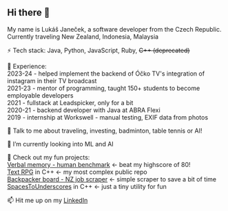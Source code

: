 ## Hi there 👋

My name is Lukáš Janeček, a software developer from the Czech Republic. Currently traveling New Zealand, Indonesia, Malaysia

⚡ Tech stack: Java, Python, JavaScript, Ruby, ~~C++ (deprecated)~~

🔭 Experience: \
2023-24 - helped implement the backend of Óčko TV's integration of instagram in their TV broadcast \
2021-23 - mentor of programming, taught 150+ students to become employable developers \
2021    - fullstack at Leadspicker, only for a bit \
2020-21 - backend developer with Java at ABRA Flexi \
2019    - internship at Workswell - manual testing, EXIF data from photos

💬 Talk to me about traveling, investing, badminton, table tennis or AI!

🌱 I’m currently looking into ML and AI

📗 Check out my fun projects: \
[Verbal memory - human benchmark](https://lookicode.github.io/word-memory-human-benchmark/) <- beat my highscore of 80!\
[Text RPG](https://github.com/Lookicode/RPG) in C++ <- my most complex public repo \
[Backpacker board - NZ job scraper](https://github.com/Lookicode/backpacker-board-job-scraper) <- simple scraper to save a bit of time\
[SpacesToUnderscores](https://github.com/Lookicode/SpacesToUnderscores) in C++ <- just a tiny utility for fun

📫 Hit me up on my [LinkedIn](https://www.linkedin.com/in/lukas-janecek/)
